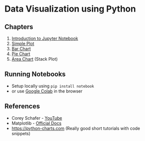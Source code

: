 # Data Visualization using Python

## Chapters
1. [Introduction to Jupyter Notebook](notebook-basics.ipynb)
2. [Simple Plot](simple-plot.ipynb)
3. [Bar Chart](bar-chart.ipynb)
4. [Pie Chart](pie-chart.ipynb)
5. [Area Chart](stack-plot.ipynb) (Stack Plot)

## Running Notebooks
- Setup locally using `pip install notebook`
- or use [Google Colab](https://colab.google/) in the browser

## References
- Corey Schafer - [YouTube](https://www.youtube.com/@coreyms)
- Matplotlib - [Official Docs](https://matplotlib.org/stable/tutorials/index.html)
- https://python-charts.com (Really good short tutorials with code snippets)
